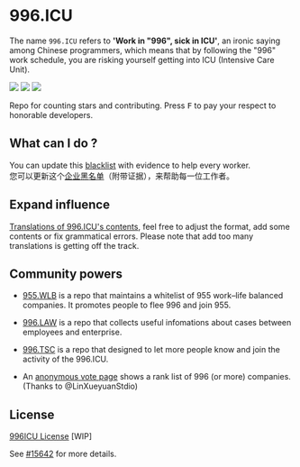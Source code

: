 996.ICU
=======
The name `996.ICU` refers to **'Work in "996", sick in ICU'**, an ironic saying among Chinese programmers, which means that by following the "996" work schedule, you are risking yourself getting into ICU (Intensive Care Unit).

<a href="https://join.slack.com/t/996icu/shared_invite/enQtNTc5MTU4MDkxOTA1LTJlYWVmMGQxOWNjZDA2NzdkMzQ3MjkzYmFlYTAxMTczZGQ0NmQ5ZWY5MTVjODQ4MWFkZGRhMmRmY2UwZGUyOTQ"><img src="https://img.shields.io/badge/slack-996ICU-%23de335e.svg"></a>
<a href="https://github.com/996icu/996.ICU/blob/master/licenses%5BWIP%5D/LICENSE.996icu.zh-hans"><img src="https://img.shields.io/badge/license-996ICU-green.svg"></a>
<a href="http://hits.dwyl.io/996icu/996.ICU"><img src="http://hits.dwyl.io/996icu/996.ICU.svg"></a>

Repo for counting stars and contributing. Press <kbd>F</kbd> to pay your respect to honorable developers.

What can I do ?
---
You can update this [blacklist](blacklist/blacklist.md) with evidence to help every worker.  
您可以更新这个[企业黑名单](blacklist/blacklist.md)（附带证据），来帮助每一位工作者。

Expand influence
---
[Translations of 996.ICU's contents](i18n/i18n.md), feel free to adjust the format, add some contents or fix grammatical errors. Please note that add too many translations is getting off the track.

Community powers
---

 - [955.WLB](https://github.com/formulahendry/955.WLB) is a repo that maintains a whitelist of 955 work–life balanced companies. It promotes people to flee 996 and join  955.

 - [996.LAW](https://github.com/Y1ran/996.Law) is a repo that collects useful infomations about cases between employees and enterprise.

 - [996.TSC](https://github.com/lxlxw/996.TSC) is a repo that designed to let more people know and join the activity of the 996.ICU.

 - An [anonymous vote page](externals/exposure.md) shows a rank list of 996 (or more) companies. (Thanks to @LinXueyuanStdio)

License
---
[996ICU License](https://github.com/996icu/996.ICU/blob/master/licenses%5BWIP%5D/LICENSE.996icu.zh-hans)
[WIP]

See [#15642](https://github.com/996icu/996.ICU/pull/15642) for more details.

